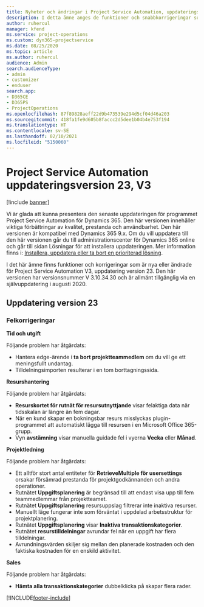 ```yaml
---
title: Nyheter och ändringar i Project Service Automation, uppdateringsversion 23, V3
description: I detta ämne anges de funktioner och snabbkorrigeringar som finns tillgängliga i Project Service Automation, uppdateringsversion 23, V3.
author: ruhercul
manager: kfend
ms.service: project-operations
ms.custom: dyn365-projectservice
ms.date: 08/25/2020
ms.topic: article
ms.author: ruhercul
audience: Admin
search.audienceType:
- admin
- customizer
- enduser
search.app:
- D365CE
- D365PS
- ProjectOperations
ms.openlocfilehash: 87f89828aeff22d9b473539e294d5cf04d46a203
ms.sourcegitcommit: 418fa1fe9d605b8faccc2d5dee1b04b4e753f194
ms.translationtype: HT
ms.contentlocale: sv-SE
ms.lasthandoff: 02/10/2021
ms.locfileid: "5150060"
---
```

# <a name="project-service-automation-update-release-23-v3"></a>Project Service Automation uppdateringsversion 23, V3

[!include [banner](../includes/psa-now-project-operations.md)]

Vi är glada att kunna presentera den senaste uppdateringen för programmet Project Service Automation för Dynamics 365. Den här versionen innehåller viktiga förbättringar av kvalitet, prestanda och användbarhet. Den här versionen är kompatibel med Dynamics 365 9.x. Om du vill uppdatera till den här versionen går du till administrationscenter för Dynamics 365 online och går till sidan Lösningar för att installera uppdateringen. Mer information finns i: [Installera, uppdatera eller ta bort en prioriterad lösning](https://docs.microsoft.com/power-platform/admin/install-remove-preferred-solution).

I det här ämne finns funktioner och korrigeringar som är nya eller ändrade för Project Service Automation V3, uppdatering version 23. Den här versionen har versionsnummer V 3.10.34.30 och är allmänt tillgänglig via en självuppdatering i augusti 2020.

## <a name="update-release-23"></a>Uppdatering version 23

### <a name="bug-fixes"></a>Felkorrigeringar

**Tid och utgift**

Följande problem har åtgärdats:
- Hantera edge-ärende i **ta bort projektteammedlem** om du vill ge ett meningsfullt undantag.
- Tilldelningsimporten resulterar i en tom borttagningssida.

**Resurshantering**

Följande problem har åtgärdats:

- **Resurskortet för rutnät för resursutnyttjande** visar felaktiga data när tidsskalan är längre än fem dagar.
- När en kund skapar en bokningsbar resurs misslyckas plugin-programmet att automatiskt lägga till resursen i en Microsoft Office 365-grupp.
- Vyn **avstämning** visar manuella guidade fel i vyerna **Vecka** eller **Månad**.

**Projektledning**

Följande problem har åtgärdats:

- Ett alltför stort antal entiteter för **RetrieveMultiple för usersettings** orsakar försämrad prestanda för projektgodkännanden och andra operationer.
- Rutnätet **Uppgiftsplanering** är begränsad till att endast visa upp till fem teammedlemmar från projektteamet. 
- Rutnätet **Uppgiftsplanering** resursuppslag filtrerar inte inaktiva resurser.
- Manuellt läge fungerar inte som förväntat i uppdelad arbetsstruktur för projektplanering.
- Rutnätet **Uppgiftsplanering** visar **Inaktiva transaktionskategorier**.
- Rutnätet **resurstilldelningar** avrundar fel när en uppgift har flera tilldelningar.
- Avrundningsvärden skiljer sig mellan den planerade kostnaden och den faktiska kostnaden för en enskild aktivitet.

**Sales**

Följande problem har åtgärdats:

- **Hämta alla transaktionskategorier** dubbelklicka på skapar flera rader.


[!INCLUDE[footer-include](../includes/footer-banner.md)]